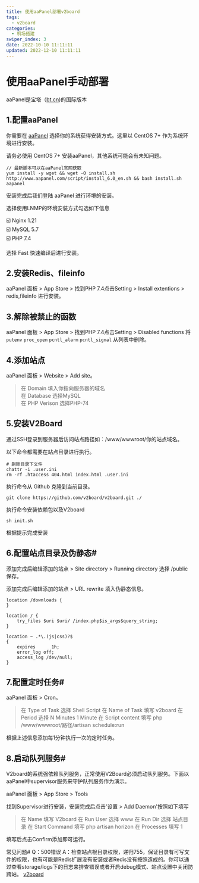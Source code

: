 ```yaml
---
title: 使用aaPanel部署v2board
tags:
  - v2board
categories:
  - 机场搭建
swiper_index: 3
date: 2022-10-10 11:11:11
updated: 2022-12-10 11:11:11
---
```

# 使用aaPanel手动部署
aaPanel是宝塔（<a href="http://bt.cn/">bt.cn</a>)的国际版本
## 1.配置aaPanel
你需要在 <a href="https://www.aapanel.com/new/download.html#install">aaPanel</a> 选择你的系统获得安装方式。这里以 CentOS 7+ 作为系统环境进行安装。

请务必使用 CentOS 7+ 安装aaPanel，其他系统可能会有未知问题。

```shell
// 最新脚本可以在aaPanel官网获取
yum install -y wget && wget -O install.sh http://www.aapanel.com/script/install_6.0_en.sh && bash install.sh aapanel
```

安装完成后我们登陆 aaPanel 进行环境的安装。

选择使用LNMP的环境安装方式勾选如下信息

☑️ Nginx 1.21</br>
☑️ MySQL 5.7</br>
☑️ PHP 7.4</br>

选择 Fast 快速编译后进行安装。

## 2.安装Redis、fileinfo
aaPanel 面板 > App Store > 找到PHP 7.4点击Setting > Install extentions > redis,fileinfo 进行安装。

## 3.解除被禁止的函数
aaPanel 面板 > App Store > 找到PHP 7.4点击Setting > Disabled functions 将 `putenv` `proc_open` `pcntl_alarm` `pcntl_signal` 从列表中删除。

## 4.添加站点
aaPanel 面板 > Website > Add site。
> 在 Domain 填入你指向服务器的域名</br>
> 在 Database 选择MySQL</br>
> 在 PHP Verison 选择PHP-74</br>

## 5.安装V2Board
通过SSH登录到服务器后访问站点路径如：/www/wwwroot/你的站点域名。

以下命令都需要在站点目录进行执行。
```shell
# 删除目录下文件
chattr -i .user.ini
rm -rf .htaccess 404.html index.html .user.ini
```

执行命令从 Github 克隆到当前目录。
```shell
git clone https://github.com/v2board/v2board.git ./
```

执行命令安装依赖包以及V2board
```shell
sh init.sh
```
根据提示完成安装
## 6.配置站点目录及伪静态#
添加完成后编辑添加的站点 > Site directory > Running directory 选择 /public 保存。

添加完成后编辑添加的站点 > URL rewrite 填入伪静态信息。

```shell
location /downloads {
}

location / {  
    try_files $uri $uri/ /index.php$is_args$query_string;  
}

location ~ .*\.(js|css)?$
{
    expires      1h;
    error_log off;
    access_log /dev/null; 
}
```

## 7.配置定时任务#
aaPanel 面板 > Cron。

> 在 Type of Task 选择 Shell Script
> 在 Name of Task 填写 v2board
> 在 Period 选择 N Minutes 1 Minute
> 在 Script content 填写 php /www/wwwroot/路径/artisan schedule:run

根据上述信息添加每1分钟执行一次的定时任务。

## 8.启动队列服务#
V2board的系统强依赖队列服务，正常使用V2Board必须启动队列服务。下面以aaPanel中supervisor服务来守护队列服务作为演示。

aaPanel 面板 > App Store > Tools

找到Supervisor进行安装，安装完成后点击'设置 > Add Daemon'按照如下填写

> 在 Name 填写 V2board
> 在 Run User 选择 www
> 在 Run Dir 选择 站点目录 在 Start Command 填写 php artisan horizon 在 Processes 填写 1

填写后点击Confirm添加即可运行。

常见问题#
Q：500错误
A：检查站点根目录权限，递归755，保证目录有可写文件的权限，也有可能是Redis扩展没有安装或者Redis没有按照造成的。你可以通过查看storage/logs下的日志来排查错误或者开启debug模式、站点设置中关闭防跨站。
<a href="https://v2board.com/">v2board</a>




